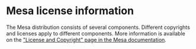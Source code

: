# Mesa license information

The Mesa distribution consists of several components. Different copyrights 
and licenses apply to different components.
More information is available on the
["License and Copyright" page in the Mesa documentation](https://docs.mesa3d.org/license.html).

